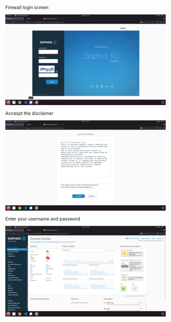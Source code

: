 
Firewall login screen 

![1](login-screen/_1.png)


Accespt the disclaimer

![1](login-screen/_2.png)


Enter your username and password

![1](login-screen/_3.png)
